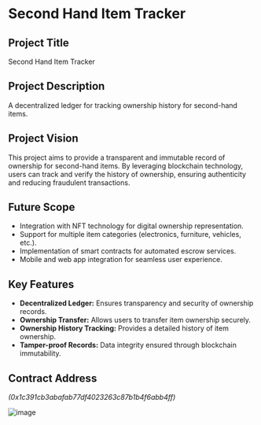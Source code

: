# Second Hand Item Tracker

## Project Title
Second Hand Item Tracker

## Project Description
A decentralized ledger for tracking ownership history for second-hand items.

## Project Vision
This project aims to provide a transparent and immutable record of ownership for second-hand items. By leveraging blockchain technology, users can track and verify the history of ownership, ensuring authenticity and reducing fraudulent transactions.

## Future Scope
- Integration with NFT technology for digital ownership representation.
- Support for multiple item categories (electronics, furniture, vehicles, etc.).
- Implementation of smart contracts for automated escrow services.
- Mobile and web app integration for seamless user experience.

## Key Features
- **Decentralized Ledger:** Ensures transparency and security of ownership records.
- **Ownership Transfer:** Allows users to transfer item ownership securely.
- **Ownership History Tracking:** Provides a detailed history of item ownership.
- **Tamper-proof Records:** Data integrity ensured through blockchain immutability.

## Contract Address
_(0x1c391cb3abafab77df4023263c87b1b4f6abb4ff)_

![image](https://github.com/user-attachments/assets/30081cb4-92f6-45cc-bbe2-1a556033fde8)
